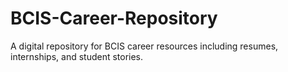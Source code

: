 # BCIS-Career-Repository
A digital repository for BCIS career resources including resumes, internships, and student stories.
